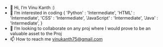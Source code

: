 - 👋 Hi, I’m Vinu Kanth :)
- 👀 I’m interested in coding {
                                'Python'     : 'Intermediate',
                                'HTML'       : 'Intermediate',
                                'CSS'        : 'Intermediate',
                                'JavaScript' : 'Intermediate',
                                'Java'       : 'Intermediate',
                              }
- 💞️ I’m looking to collaborate on any proj where I would prove to be an valuable asset to the Proj
- 📫 How to reach me vinukanth75@gmail.com

<!---
vinu75kanth/vinu75kanth is a ✨ special ✨ repository because its `README.md` (this file) appears on your GitHub profile.
You can click the Preview link to take a look at your changes.
--->
